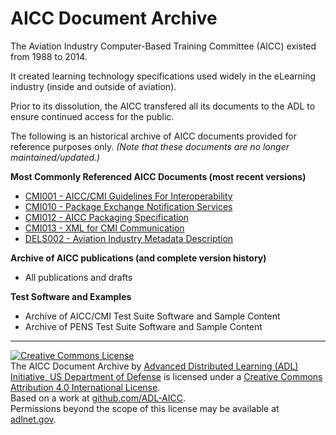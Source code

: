 AICC Document Archive
=====================

The Aviation Industry Computer-Based Training Committee (AICC) existed from 1988 to 2014.  

It created learning technology specifications used widely in the eLearning industry (inside and outside of aviation).  

Prior to its dissolution, the AICC transfered all its documents to the ADL to ensure continued access for the public.

The following is an historical archive of AICC documents provided for reference purposes only.  _(Note that these documents are no longer maintained/updated.)_

**Most Commonly Referenced AICC Documents (most recent versions)**
- [CMI001 - AICC/CMI Guidelines For Interoperability](https://github.com/ADL-AICC/AICC-Document-Archive/releases/tag/cmi001v4)
- [CMI010 - Package Exchange Notification Services](https://github.com/ADL-AICC/AICC-Document-Archive/releases/tag/cmi010v1a)
- [CMI012 - AICC Packaging Specification](https://github.com/ADL-AICC/AICC-Document-Archive/releases/tag/cmi012v1)
- [CMI013 - XML for CMI Communication](https://github.com/ADL-AICC/AICC-Document-Archive/releases/tag/cmi013v1)
- [DELS002 - Aviation Industry Metadata Description]()

**Archive of AICC publications (and complete version history)**
- All publications and drafts

**Test Software and Examples**
- Archive of AICC/CMI Test Suite Software and Sample Content
- Archive of PENS Test Suite Software and Sample Content

----------------------
<a rel="license" href="http://creativecommons.org/licenses/by/4.0/"><img alt="Creative Commons License" style="border-width:0" src="https://i.creativecommons.org/l/by/4.0/88x31.png" /></a><br /><span xmlns:dct="http://purl.org/dc/terms/" property="dct:title">The AICC Document Archive</span> by <a xmlns:cc="http://creativecommons.org/ns#" href="http://github.com/ADL-AICC/" property="cc:attributionName" rel="cc:attributionURL">Advanced Distributed Learning (ADL) Initiative, US Department of Defense</a> is licensed under a <a rel="license" href="http://creativecommons.org/licenses/by/4.0/">Creative Commons Attribution 4.0 International License</a>.<br />Based on a work at <a xmlns:dct="http://purl.org/dc/terms/" href="http://github.com/ADL-AICC/" rel="dct:source">github.com/ADL-AICC</a>.<br />Permissions beyond the scope of this license may be available at <a xmlns:cc="http://creativecommons.org/ns#" href="http://adlnet.gov" rel="cc:morePermissions">adlnet.gov</a>.
